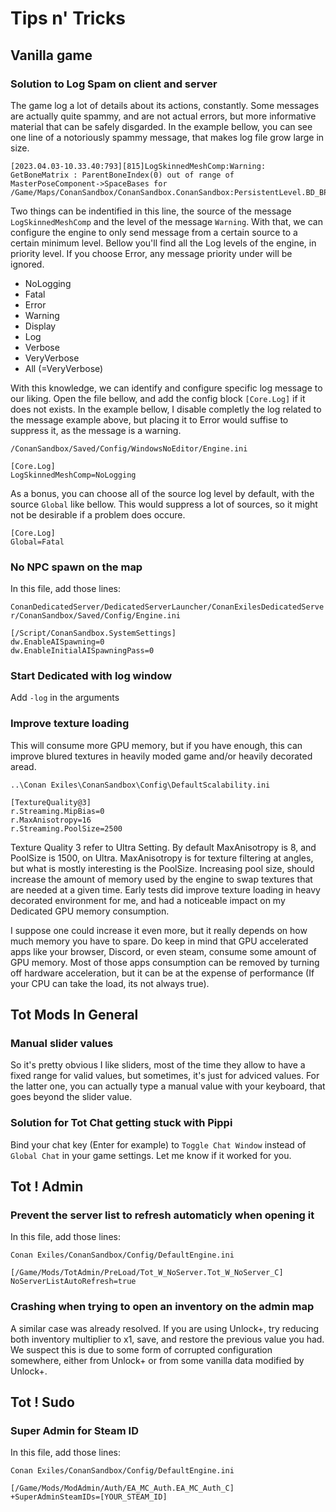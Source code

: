 # Tips n' Tricks
## Vanilla game

### Solution to Log Spam on client and server
The game log a lot of details about its actions, constantly. Some messages are actually quite spammy, and are not actual errors, but more informative material that can be safely disgarded. In the example bellow, you can see one line of a notoriously spammy message, that makes log file grow large in size.

```
[2023.04.03-10.33.40:793][815]LogSkinnedMeshComp:Warning: GetBoneMatrix : ParentBoneIndex(0) out of range of MasterPoseComponent->SpaceBases for /Game/Maps/ConanSandbox/ConanSandbox.ConanSandbox:PersistentLevel.BD_BP_Carpenter_Station_C_0.SkeletalMeshComponent_522
```
Two things can be indentified in this line, the source of the message `LogSkinnedMeshComp` and the level of the message `Warning`. With that, we can configure the engine to only send message from a certain source to a certain minimum level. Bellow you'll find all the Log levels of the engine, in priority level. If you choose Error, any message priority under will be ignored.

- NoLogging
- Fatal
- Error
- Warning
- Display
- Log
- Verbose
- VeryVerbose
- All (=VeryVerbose)

With this knowledge, we can identify and configure specific log message to our liking. Open the file bellow, and add the config block `[Core.Log]` if it does not exists. In the example bellow, I disable completly the log related to the message example above, but placing it to Error would suffise to suppress it, as the message is a warning.

`/ConanSandbox/Saved/Config/WindowsNoEditor/Engine.ini`

```
[Core.Log]
LogSkinnedMeshComp=NoLogging
```

As a bonus, you can choose all of the source log level by default, with the source `Global` like bellow. This would suppress a lot of sources, so it might not be desirable if a problem does occure.

```
[Core.Log]
Global=Fatal
```

### No NPC spawn on the map
In this file, add those lines:   

`ConanDedicatedServer/DedicatedServerLauncher/ConanExilesDedicatedServer/ConanSandbox/Saved/Config/Engine.ini`
```
[/Script/ConanSandbox.SystemSettings]
dw.EnableAISpawning=0
dw.EnableInitialAISpawningPass=0
```

### Start Dedicated with log window
Add `-log` in the arguments

### Improve texture loading
This will consume more GPU memory, but if you have enough, this can improve blured textures in heavily moded game and/or heavily decorated aread.

`..\Conan Exiles\ConanSandbox\Config\DefaultScalability.ini`
```
[TextureQuality@3]
r.Streaming.MipBias=0
r.MaxAnisotropy=16
r.Streaming.PoolSize=2500
```

Texture Quality 3 refer to Ultra Setting. By default MaxAnisotropy is 8, and PoolSize is 1500, on Ultra. MaxAnisotropy is for texture filtering at angles, but what is mostly interesting is the PoolSize. Increasing pool size, should increase the amount of memory used by the engine to swap textures that are needed at a given time. Early tests did improve texture loading in heavy decorated environment for me, and had a noticeable impact on my Dedicated GPU memory consumption.

I suppose one could increase it even more, but it really depends on how much memory you have to spare. Do keep in mind that GPU accelerated apps like your browser, Discord, or even steam, consume some amount of GPU memory. Most of those apps consumption can be removed by turning off hardware acceleration, but it can be at the expense of performance (If your CPU can take the load, its not always true).

## Tot Mods In General
### Manual slider values
So it's pretty obvious I like sliders, most of the time they allow to have a fixed range for valid values, but sometimes, it's just for adviced values. For the latter one, you can actually type a manual value with your keyboard, that goes beyond the slider value.


### Solution for Tot Chat getting stuck with Pippi
Bind your chat key (Enter for example) to `Toggle Chat Window` instead of `Global Chat` in your game settings. Let me know if it worked for you.

## Tot ! Admin
### Prevent the server list to refresh automaticly when opening it
In this file, add those lines:

`Conan Exiles/ConanSandbox/Config/DefaultEngine.ini`
```
[/Game/Mods/TotAdmin/PreLoad/Tot_W_NoServer.Tot_W_NoServer_C]
NoServerListAutoRefresh=true
```

### Crashing when trying to open an inventory on the admin map
A similar case was already resolved. If you are using Unlock+, try reducing both inventory multiplier to x1, save, and restore the previous value you had. We suspect this is due to some form of corrupted configuration somewhere, either from Unlock+ or from some vanilla data modified by Unlock+.


## Tot ! Sudo
### Super Admin for Steam ID
In this file, add those lines:

`Conan Exiles/ConanSandbox/Config/DefaultEngine.ini`
```
[/Game/Mods/ModAdmin/Auth/EA_MC_Auth.EA_MC_Auth_C]
+SuperAdminSteamIDs=[YOUR_STEAM_ID]
```
